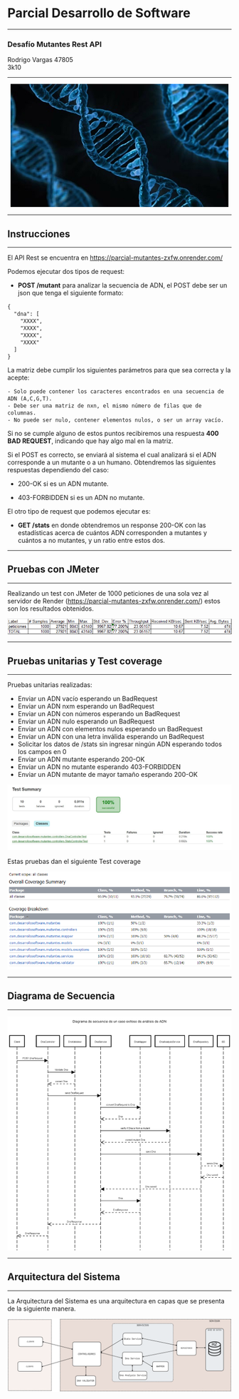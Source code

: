 # Parcial Desarrollo de Software

---

### Desafío Mutantes Rest API



Rodrigo Vargas 47805 \
3k10

---

<div style="text-align: center;">
  <img src="images/adn.jpg" alt="adn">
</div>

---

## Instrucciones

---

El API Rest se encuentra en https://parcial-mutantes-zxfw.onrender.com/

Podemos ejecutar dos tipos de request:

- **POST /mutant** para analizar la secuencia de ADN,
el POST debe ser un json que tenga el siguiente formato:

```
{
  "dna": [
    "XXXX",
    "XXXX",
    "XXXX",
    "XXXX"
  ]
}
```
La matriz debe cumplir los siguientes parámetros para que sea correcta y la acepte:

    - Solo puede contener los caracteres encontrados en una secuencia de ADN (A,C,G,T).
    - Debe ser una matriz de nxn, el mismo número de filas que de columnas.
    - No puede ser nulo, contener elementos nulos, o ser un array vacío.

Si no se cumple alguno de estos puntos recibiremos una respuesta **400 BAD REQUEST**,
indicando que hay algo mal en la matriz.

Si el POST es correcto, se enviará al sistema el cual analizará si el ADN corresponde a un mutante o a un humano.
Obtendremos las siguientes respuestas dependiendo del caso:
- 200-OK si es un ADN mutante.

- 403-FORBIDDEN si es un ADN no mutante.

El otro tipo de request que podemos ejecutar es:
- **GET /stats** en donde obtendremos un response 200-OK con las estadísticas acerca de 
cuántos ADN corresponden a mutantes y cuántos a no mutantes, y un ratio entre estos dos.

---

##  Pruebas con JMeter

---

Realizando un test con JMeter de 1000 peticiones de una sola vez al servidor de 
Render (https://parcial-mutantes-zxfw.onrender.com/) estos son los resultados obtenidos.

![img.png](images/img.png)

---

## Pruebas unitarias y Test coverage

---

Pruebas unitarias realizadas:

- Enviar un ADN vacío esperando un BadRequest
- Enviar un ADN nxm esperando un BadRequest
- Enviar un ADN con números esperando un BadRequest
- Enviar un ADN nulo esperando un BadRequest
- Enviar un ADN con elementos nulos esperando un BadRequest
- Enviar un ADN con una letra inválida esperando un BadRequest
- Solicitar los datos de /stats sin ingresar ningún ADN esperando todos los campos en 0
- Enviar un ADN mutante esperando 200-OK
- Enviar un ADN no mutante esperando 403-FORBIDDEN
- Enviar un ADN mutante de mayor tamaño esperando 200-OK

![tests.jpg](images/tests.jpg)

Estas pruebas dan el siguiente Test coverage

![coverage.png](images%2Fcoverage.png)

---

## Diagrama de Secuencia

---

![diagrama.png](images%2Fdiagrama.png)

---

## Arquitectura del Sistema

---

La Arquitectura del Sistema es una arquitectura en capas que se presenta de la siguiente manera.

![diagrama-api.png](images%2Fdiagrama-api.png)

